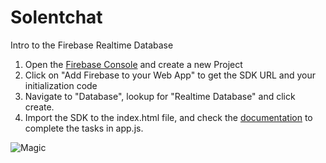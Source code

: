 # Solentchat
Intro to the Firebase Realtime Database


1. Open the [Firebase Console](https://console.firebase.google.com/) and create a new Project
2. Click on "Add Firebase to your Web App" to get the SDK URL and your initialization code
3. Navigate to "Database", lookup for "Realtime Database" and click create.
4. Import the SDK to the index.html file, and check the [documentation](https://firebase.google.com/docs/database/web/) to complete the tasks in app.js.


![Magic](https://media.giphy.com/media/12NUbkX6p4xOO4/giphy.gif)
